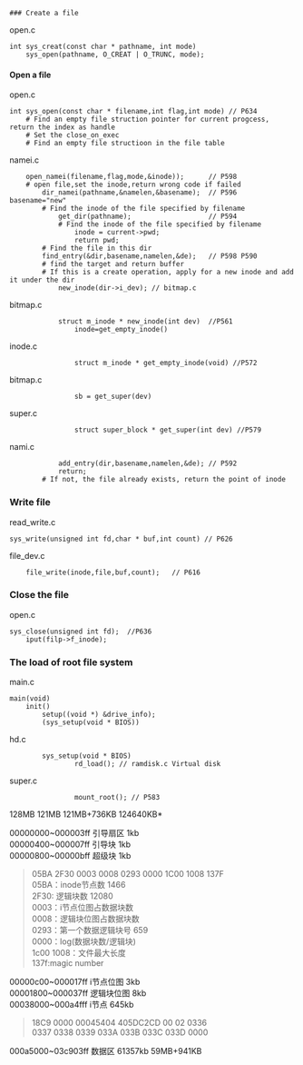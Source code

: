 	### Create a file
open.c   

    int sys_creat(const char * pathname, int mode)  
    	sys_open(pathname, O_CREAT | O_TRUNC, mode);

#### Open a file
open.c    

	int sys_open(const char * filename,int flag,int mode) // P634
		# Find an empty file struction pointer for current progcess, return the index as handle
		# Set the close_on_exec
		# Find an empty file structioon in the file table
namei.c  

    	open_namei(filename,flag,mode,&inode));      // P598
		# open file,set the inode,return wrong code if failed
			dir_namei(pathname,&namelen,&basename);  // P596 basename="new"
			# Find the inode of the file specified by filename
				get_dir(pathname);                   // P594
				# Find the inode of the file specified by filename
					inode = current->pwd;
					return pwd;
			# Find the file in this dir
			find_entry(&dir,basename,namelen,&de);   // P598 P590
			# find the target and return buffer
			# If this is a create operation, apply for a new inode and add it under the dir
				new_inode(dir->i_dev); // bitmap.c

bitmap.c

				struct m_inode * new_inode(int dev)  //P561
					inode=get_empty_inode()			 

inode.c

					struct m_inode * get_empty_inode(void) //P572
bitmap.c

					sb = get_super(dev)				 

super.c
	
					struct super_block * get_super(int dev) //P579

nami.c

				add_entry(dir,basename,namelen,&de); // P592
				return;
			# If not, the file already exists, return the point of inode

### Write file
read_write.c

    sys_write(unsigned int fd,char * buf,int count) // P626
file_dev.c  

    	file_write(inode,file,buf,count);	// P616

### Close the file
open.c  

    sys_close(unsigned int fd);  //P636
		iput(filp->f_inode);


### The load of root file system
main.c
    
    main(void)
		init()
			setup((void *) &drive_info);
			(sys_setup(void * BIOS))
hd.c

			sys_setup(void * BIOS)
					rd_load(); // ramdisk.c Virtual disk
super.c 

					mount_root(); // P583

128MB  121MB 121MB+736KB  124640KB*

00000000~000003ff 引导扇区 1kb   
00000400~000007ff 引导块   1kb   
00000800~00000bff 超级块   1kb  
>05BA 2F30 0003 0008 0293 0000 1C00 1008
>137F  
>05BA：inode节点数 1466  
>2F30: 逻辑块数    12080  
>0003：i节点位图占数据块数  
>0008：逻辑块位图占数据块数  
>0293：第一个数据逻辑块号 659  
>0000：log(数据块数/逻辑块)  
>1c00 1008：文件最大长度  
>137f:magic number  

00000c00~000017ff i节点位图  3kb  
00001800~000037ff 逻辑块位图 8kb  
00038000~000a4fff i节点     645kb  
>18C9 0000 00045404 405DC2CD 00 02 0336  
>0337 0338 0339 033A 033B 033C 033D 0000  
>

000a5000~03c903ff 数据区    61357kb 59MB+941KB   